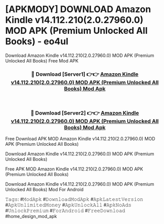 # [APKMODY] DOWNLOAD Amazon Kindle v14.112.210(2.0.27960.0) MOD APK (Premium Unlocked All Books) - eo4ul
Download Amazon Kindle v14.112.210(2.0.27960.0) MOD APK (Premium Unlocked All Books) Free Mod APK

<div align="center">
<h3>🔴 Download [Server1] 👉👉 <a href="https://apk-comot.site?title=Amazon_Kindle_v14.112.210(2.0.27960.0)_MOD_APK_(Premium_Unlocked_All_Books)">Amazon Kindle v14.112.210(2.0.27960.0) MOD APK (Premium Unlocked All Books) Mod Apk</a></h3><br>

<h3>🔴 Download [Server2] 👉👉 <a href="https://apk-comot.site?title=Amazon_Kindle_v14.112.210(2.0.27960.0)_MOD_APK_(Premium_Unlocked_All_Books)">Amazon Kindle v14.112.210(2.0.27960.0) MOD APK (Premium Unlocked All Books) Mod Apk</a></h3>
</div>


Free Download APK MOD Amazon Kindle v14.112.210(2.0.27960.0) MOD APK (Premium Unlocked All Books)

Download Amazon Kindle v14.112.210(2.0.27960.0) MOD APK (Premium Unlocked All Books) 

Free APK MOD Amazon Kindle v14.112.210(2.0.27960.0) MOD APK (Premium Unlocked All Books) 

Download Amazon Kindle v14.112.210(2.0.27960.0) MOD APK (Premium Unlocked All Books) Mod For Android

𝚃𝚊𝚐𝚜: #𝙼𝚘𝚍𝙰𝚙𝚔 #𝙳𝚘𝚠𝚗𝚕𝚘𝚊𝚍𝙼𝚘𝚍𝙰𝚙𝚔 #𝙰𝚙𝚔𝙻𝚊𝚝𝚎𝚜𝚝𝚅𝚎𝚛𝚜𝚒𝚘𝚗 #𝙰𝚙𝚔𝚄𝚗𝚕𝚒𝚖𝚒𝚝𝚎𝚍𝙼𝚘𝚗𝚎𝚢 #𝙰𝚙𝚔𝚄𝚗𝚕𝚘𝚌𝚔𝙰𝚕𝚕 #𝙰𝚙𝚔𝙽𝚘𝙰𝚍𝚜 #𝚄𝚗𝚕𝚘𝚌𝚔𝙿𝚛𝚎𝚖𝚒𝚞𝚖 #𝙵𝚘𝚛𝙰𝚗𝚍𝚛𝚘𝚒𝚍 #𝙵𝚛𝚎𝚎𝙳𝚘𝚠𝚗𝚕𝚘𝚊𝚍 #home_design_mod_apk